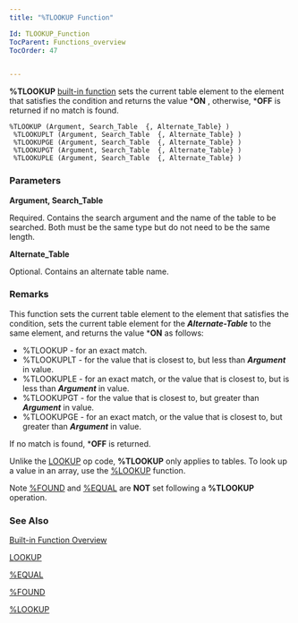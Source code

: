 ```yaml
---
title: "%TLOOKUP Function"

Id: TLOOKUP_Function
TocParent: Functions_overview
TocOrder: 47


---
```


<span style="FONT-WEIGHT: bold">%TLOOKUP</span> [built-in function](Functions_overview.html) sets the current table element to the element that satisfies the condition and returns the value ***ON** , otherwise, ***OFF** is returned if no match is found. 

```
%TLOOKUP (Argument, Search_Table  {, Alternate_Table} ) 
 %TLOOKUPLT (Argument, Search_Table  {, Alternate_Table} ) 
 %TLOOKUPGE (Argument, Search_Table  {, Alternate_Table} ) 
 %TLOOKUPGT (Argument, Search_Table  {, Alternate_Table} ) 
 %TLOOKUPLE (Argument, Search_Table  {, Alternate_Table} ) 
```

### Parameters

**Argument, Search_Table** 

Required. Contains the search argument and the name of the table to be searched. Both must be the same type but do not need to be the same length.


**Alternate_Table** 

Optional. Contains an alternate table name.


### Remarks
This function sets the current table element to the element that satisfies the condition, sets the current table element for the ***Alternate-Table*** to the same element, and returns the value ***ON** as follows: 

- %TLOOKUP - for an exact match.
- %TLOOKUPLT - for the value that is closest to,  but less than ***Argument*** 
                in value.
- %TLOOKUPLE - for an exact match, or the value that is closest to, but
                is less than ***Argument*** 	in value.
- %TLOOKUPGT - for the value that is closest to, but greater than ***Argument*** 
                in value.
- %TLOOKUPGE - for an exact match, or the value that is closest to, but
                greater than ***Argument***  in value.

If no match is found, ***OFF** is returned.

Unlike the [LOOKUP](LOOKUP.html) op code, **%TLOOKUP** only applies to tables. To look up a value in an array, use the [%LOOKUP](LOOKUP_Function.html) function. 

Note [%FOUND](FOUND_Function.html) and [%EQUAL](EQUAL_Function.html) are **NOT** set following a **%TLOOKUP** operation. 

### See Also
[Built-in Function Overview](Functions_overview.html)

[LOOKUP](LOOKUP.html)

[%EQUAL](EQUAL_Function.html)

[%FOUND](FOUND_Function.html)

[%LOOKUP](LOOKUP_Function.html) 
